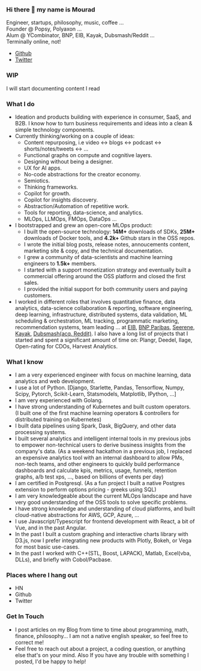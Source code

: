 ### Hi there 👋 my name is Mourad

Engineer, startups, philosophy, music, coffee ...\
Founder @ Popsy, Polyaxon ...\
Alum @ YCombinator, BNP, EIB, Kayak, Dubsmash/Reddit ...\
Terminally online, not!

- [Github](https://github.com/mmourafiq)
- [Twitter](https://twitter.com/mmourafiq)

### WIP

I will start documenting content I read

### What I do

- Ideation and products building with experience in consumer, SaaS, and B2B. I know how to turn business requirements and ideas into a clean & simple technology components.
- Currently thinking/working on a couple of ideas:
  - Content repurposing, i.e video <-> blogs <-> podcast <-> shorts/notes/tweets <-> ...
  - Functional graphs on compute and cognitive layers.
  - Designing without being a designer.
  - UX for AI apps.
  - No-code abstractions for the creator economy.
  - Semiotics.
  - Thinking frameworks.
  - Copilot for growth.
  - Copilot for insights discovery.
  - Abstraction/Automation of repetitive work.
  - Tools for reporting, data-science, and analytics.
  - MLOps, LLMOps, FMOps, DataOps ...
- I bootstrapped and grew an open-core MLOps product:
  - I built the open-source technology: **14M+** downloads of SDKs, **25M+** downloads of Docker tools, and **4.2k+** Github stars in the OSS repos.
  - I wrote the initial blog posts, release notes, annoucements content, marketing site & copy, and the technical documentation.
  - I grew a community of data-scientists and machine learning engineers to **1.5k+** members.
  - I started with a support monetization strategy and eventually built a commercial offering around the OSS platform and closed the first sales.
  - I provided the initial support for both community users and paying customers.
- I worked in different roles that involves quantitative finance, data analytics, data-science collaboration & reporting, software engineering, deep learning, infrastructure, distributed systems, data validation, ML scheduling & orchestration, ML tracking, programmatic marketing, recommendation systems, team leading … at [EIB](https://www.eib.org/en/index.htm), [BNP Paribas](https://group.bnpparibas/en/), [Seerene](https://www.seerene.com/), [Kayak](https://www.kayak.com/), [Dubsmash(acq. Reddit)](https://www.reddit.com/). I also have a long list of projects that I started and spent a significant amount of time on: Plangr, Deedel, Ilage, Open-rating for CDOs, Harvest Analytics.

### What I know

- I am a very experienced engineer with focus on machine learning, data analytics and web development.
- I use a lot of Python. [Django, Starlette, Pandas, Tensorflow, Numpy, Scipy, Pytorch, Scikit-Learn, Statsmodels, Matplotlib, IPython, ...]
- I am very experienced with Golang.
- I have strong understanding of Kubernetes and built custom operators. (I built one of the first machine learning operators & controllers for distributed training on Kubernetes)
- I built data pipelines using Spark, Dask, BigQuery, and other data processing systems.
- I built several analytics and intelligent internal tools in my previous jobs to empower non-technical users to derive business insights from the company's data. (As a weekend hackathon in a previous job, I replaced an expensive analytics tool with an internal dashboard to allow PMs, non-tech teams, and other engineers to quickly build performance dashboards and calculate kpis, metrics, usage, funnels, retention graphs, a/b test xps, …, based on billions of events per day)
- I am certified in Postgresql. (As a fun project I built a native Postgres extension to perform options pricing - greeks using SQL)
- I am very knowledgeable about the current MLOps landscape and have very good understanding of the OSS tools to solve specific problems.
- I have strong knowledge and understanding of cloud platforms, and built cloud-native abstractions for AWS, GCP, Azure, …
- I use Javascript/Typescript for frontend development with React, a bit of Vue, and in the past Angular.
- In the past I built a custom graphing and interactive charts library with D3.js, now I prefer integrating new products with Plotly, Bokeh, or Vega for most basic use-cases.
- In the past I worked with C++(STL, Boost, LAPACK), Matlab, Excel(vba, DLLs), and briefly with Cobol/Pacbase.

### Places where I hang out

- HN
- Github
- Twitter

### Get In Touch

- I post articles on my Blog from time to time about programming, math, finance, philosophy… I am not a native english speaker, so feel free to correct me!
- Feel free to reach out about a project, a coding question, or anything else that's on your mind. Also If you have any trouble with something I posted, I'd be happy to help!
